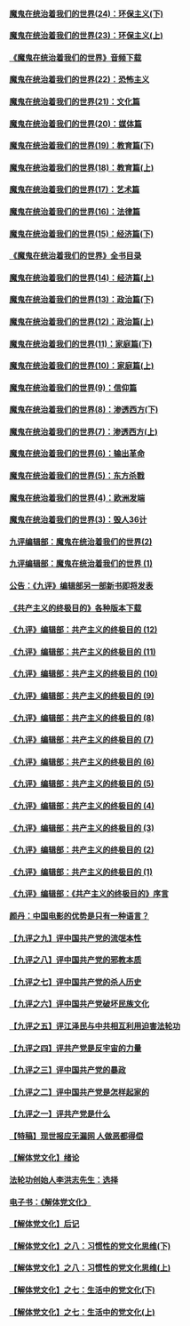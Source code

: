 #### [魔鬼在统治着我们的世界(24)：环保主义(下)](../pages/nsc422/n10695307.md?t=10051335) 

#### [魔鬼在统治着我们的世界(23)：环保主义(上)](../pages/nsc422/n10688613.md?t=10051335) 

#### [《魔鬼在统治着我们的世界》音频下载](../pages/nsc422/n10635553.md?t=10051335) 

#### [魔鬼在统治着我们的世界(22)：恐怖主义](../pages/nsc422/n10614727.md?t=10051335) 

#### [魔鬼在统治着我们的世界(21)：文化篇](../pages/nsc422/n10597706.md?t=10051335) 

#### [魔鬼在统治着我们的世界(20)：媒体篇](../pages/nsc422/n10586579.md?t=10051335) 

#### [魔鬼在统治着我们的世界(19)：教育篇(下)](../pages/nsc422/n10564808.md?t=10051335) 

#### [魔鬼在统治着我们的世界(18)：教育篇(上)](../pages/nsc422/n10526970.md?t=10051335) 

#### [魔鬼在统治着我们的世界(17)：艺术篇](../pages/nsc422/n10499093.md?t=10051335) 

#### [魔鬼在统治着我们的世界(16)：法律篇](../pages/nsc422/n10485969.md?t=10051335) 

#### [魔鬼在统治着我们的世界(15)：经济篇(下)](../pages/nsc422/n10469975.md?t=10051335) 

#### [《魔鬼在统治着我们的世界》全书目录](../pages/nsc422/n10464261.md?t=10051335) 

#### [魔鬼在统治着我们的世界(14)：经济篇(上)](../pages/nsc422/n10457370.md?t=10051335) 

#### [魔鬼在统治着我们的世界(13)：政治篇(下)](../pages/nsc422/n10448270.md?t=10051335) 

#### [魔鬼在统治着我们的世界(12)：政治篇(上)](../pages/nsc422/n10444576.md?t=10051335) 

#### [魔鬼在统治着我们的世界(11)：家庭篇(下)](../pages/nsc422/n10440961.md?t=10051335) 

#### [魔鬼在统治着我们的世界(10)：家庭篇(上)](../pages/nsc422/n10435448.md?t=10051335) 

#### [魔鬼在统治着我们的世界(9)：信仰篇](../pages/nsc422/n10432159.md?t=10051335) 

#### [魔鬼在统治着我们的世界(8)：渗透西方(下)](../pages/nsc422/n10429603.md?t=10051335) 

#### [魔鬼在统治着我们的世界(7)：渗透西方(上)](../pages/nsc422/n10426013.md?t=10051335) 

#### [魔鬼在统治着我们的世界(6)：输出革命](../pages/nsc422/n10421536.md?t=10051335) 

#### [魔鬼在统治着我们的世界(5)：东方杀戮](../pages/nsc422/n10417707.md?t=10051335) 

#### [魔鬼在统治着我们的世界(4)：欧洲发端](../pages/nsc422/n10414890.md?t=10051335) 

#### [魔鬼在统治着我们的世界(3)：毁人36计](../pages/nsc422/n10411583.md?t=10051335) 

#### [九评编辑部：魔鬼在统治着我们的世界(2)](../pages/nsc422/n10410036.md?t=10051335) 

#### [九评编辑部：魔鬼在统治着我们的世界 (1)](../pages/nsc422/n10406825.md?t=10051335) 

#### [公告：《九评》编辑部另一部新书即将发表](../pages/nsc422/n10405104.md?t=10051335) 

#### [《共产主义的终极目的》各种版本下载](../pages/nsc422/n10022138.md?t=10051335) 

#### [《九评》编辑部：共产主义的终极目的 (12)](../pages/nsc422/n9933272.md?t=10051335) 

#### [《九评》编辑部：共产主义的终极目的 (11)](../pages/nsc422/n9924973.md?t=10051335) 

#### [《九评》编辑部：共产主义的终极目的 (10)](../pages/nsc422/n9920883.md?t=10051335) 

#### [《九评》编辑部：共产主义的终极目的 (9)](../pages/nsc422/n9916363.md?t=10051335) 

#### [《九评》编辑部：共产主义的终极目的 (8)](../pages/nsc422/n9912488.md?t=10051335) 

#### [《九评》编辑部：共产主义的终极目的 (7)](../pages/nsc422/n9901176.md?t=10051335) 

#### [《九评》编辑部：共产主义的终极目的 (6)](../pages/nsc422/n9899359.md?t=10051335) 

#### [《九评》编辑部：共产主义的终极目的 (5)](../pages/nsc422/n9893174.md?t=10051335) 

#### [《九评》编辑部：共产主义的终极目的 (4)](../pages/nsc422/n9891246.md?t=10051335) 

#### [《九评》编辑部：共产主义的终极目的 (3)](../pages/nsc422/n9879879.md?t=10051335) 

#### [《九评》编辑部：共产主义的终极目的 (2)](../pages/nsc422/n9876205.md?t=10051335) 

#### [《九评》编辑部：共产主义的终极目的 (1)](../pages/nsc422/n9865857.md?t=10051335) 

#### [《九评》编辑部：《共产主义的终极目的》序言](../pages/nsc422/n9862666.md?t=10051335) 

#### [颜丹：中国电影的优势是只有一种语言？](../pages/nsc422/n9583062.md?t=10051335) 

#### [【九评之九】评中国共产党的流氓本性](../pages/nsc422/n737542.md?t=10051335) 

#### [【九评之八】评中国共产党的邪教本质](../pages/nsc422/n735942.md?t=10051335) 

#### [【九评之七】评中国共产党的杀人历史](../pages/nsc422/n733806.md?t=10051335) 

#### [【九评之六】评中国共产党破坏民族文化](../pages/nsc422/n731667.md?t=10051335) 

#### [【九评之五】评江泽民与中共相互利用迫害法轮功](../pages/nsc422/n730058.md?t=10051335) 

#### [【九评之四】评共产党是反宇宙的力量](../pages/nsc422/n727814.md?t=10051335) 

#### [【九评之三】评中国共产党的暴政](../pages/nsc422/n725597.md?t=10051335) 

#### [【九评之二】评中国共产党是怎样起家的](../pages/nsc422/n723946.md?t=10051335) 

#### [【九评之一】评共产党是什么](../pages/nsc422/n722529.md?t=10051335) 

#### [【特稿】现世报应无漏网 人做恶都得偿](../pages/nsc422/n4215167.md?t=10051335) 

#### [【解体党文化】绪论](../pages/nsc422/n1449356.md?t=10051335) 

#### [法轮功创始人李洪志先生：选择](../pages/nsc422/n3580738.md?t=10051335) 

#### [电子书：《解体党文化》](../pages/nsc422/n1573484.md?t=10051335) 

#### [【解体党文化】后记](../pages/nsc422/n1531999.md?t=10051335) 

#### [【解体党文化】之八：习惯性的党文化思维(下)](../pages/nsc422/n1526477.md?t=10051335) 

#### [【解体党文化】之八：习惯性的党文化思维(上)](../pages/nsc422/n1520631.md?t=10051335) 

#### [【解体党文化】之七：生活中的党文化(下)](../pages/nsc422/n1513446.md?t=10051335) 

#### [【解体党文化】之七：生活中的党文化(上)](../pages/nsc422/n1509358.md?t=10051335) 

